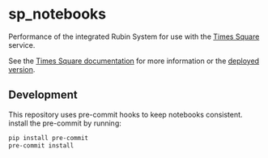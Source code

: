 # sp_notebooks
Performance of the integrated Rubin System for use with the [Times Square](https://sqr-062.lsst.io/) service.

See the [Times Square documentation](https://rsp.lsst.io/v/usdfdev/guides/times-square/index.html) for more information or the [deployed version](https://usdf-rsp-dev.slac.stanford.edu/times-square/).

## Development

This repository uses pre-commit hooks to keep notebooks consistent. install the pre-commit by running:

```bash
pip install pre-commit
pre-commit install
```
